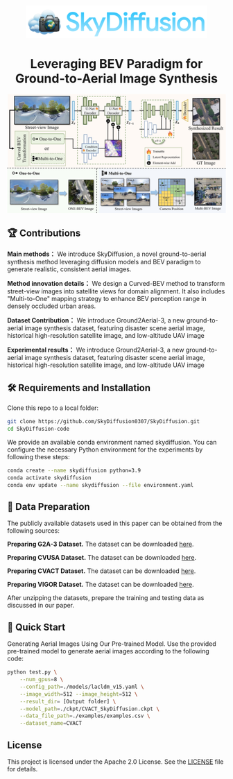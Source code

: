 

<div align="center">
	<img src="./img/skydiffusion_icon.png" alt="" height=75>
	<h1>Leveraging BEV Paradigm for Ground-to-Aerial Image Synthesis</h1>
</div>


<img src="./img/fig2_pipeline.jpg" alt="">


## 🏆 Contributions

**Main methods：** We introduce SkyDiffusion, a novel ground-to-aerial synthesis method leveraging diffusion models and BEV paradigm to generate realistic, consistent aerial images.

**Method innovation details：** We design a Curved-BEV method to transform street-view images into satellite views for domain alignment. It also includes "Multi-to-One" mapping strategy to enhance BEV perception range in densely occluded urban areas.

**Dataset Contribution：** We introduce Ground2Aerial-3, a new ground-to-aerial image synthesis dataset, featuring disaster scene aerial image, historical high-resolution satellite image, and low-altitude UAV image

**Experimental results：** We introduce Ground2Aerial-3, a new ground-to-aerial image synthesis dataset, featuring disaster scene aerial image, historical high-resolution satellite image, and low-altitude UAV image

## 🛠️ Requirements and Installation
Clone this repo to a local folder:
```bash
git clone https://github.com/SkyDiffusion0307/SkyDiffusion.git
cd SkyDiffusion-code
```

We provide an available conda environment named skydiffusion. You can configure the necessary Python environment for the experiments by following these steps:
```bash
conda create --name skydiffusion python=3.9
conda activate skydiffusion
conda env update --name skydiffusion --file environment.yaml
```

## 🤗 Data Preparation
The publicly available datasets used in this paper can be obtained from the following sources: 

**Preparing G2A-3 Dataset.**  The dataset can be downloaded [here](https://huggingface.co/datasets/SkyDiff1109/G2A-3). 

**Preparing CVUSA Dataset.**  The dataset can be downloaded [here](https://mvrl.cse.wustl.edu/datasets/cvusa). 

**Preparing CVACT Dataset.**  The dataset can be downloaded [here](https://github.com/Liumouliu/OriCNN). 

**Preparing VIGOR Dataset.**  The dataset can be downloaded [here](https://github.com/Jeff-Zilence/VIGOR/tree/main). 

After unzipping the datasets, prepare the training and testing data as discussed in our paper.



## 🚀 Quick Start
Generating Aerial Images Using Our Pre-trained Model. Use the provided pre-trained model to generate aerial images according to the following code:
```bash
python test.py \
    --num_gpus=8 \
    --config_path=./models/lacldm_v15.yaml \
    --image_width=512 --image_height=512 \
    --result_dir= [Output folder] \
    --model_path=./ckpt/CVACT_SkyDiffusion.ckpt \
    --data_file_path=./examples/examples.csv \
    --dataset_name=CVACT
```

## License

This project is licensed under the Apache 2.0 License. See the [LICENSE](LICENSE) file for details.
